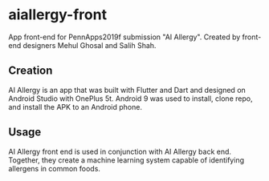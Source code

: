 # aiallergy-front

App front-end for PennApps2019f submission "AI Allergy". Created by front-end designers Mehul Ghosal and Salih Shah.

## Creation

AI Allergy is an app that was built with Flutter and Dart and designed on Android Studio with OnePlus 5t. Android 9 was used
to install, clone repo, and install the APK to an Android phone.

## Usage

AI Allergy front end is used in conjunction with AI Allergy back end. Together, they create a machine learning system capable
of identifying allergens in common foods.
